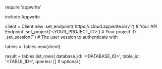require 'appwrite'

include Appwrite

client = Client.new
    .set_endpoint('https://<REGION>.cloud.appwrite.io/v1') # Your API Endpoint
    .set_project('<YOUR_PROJECT_ID>') # Your project ID
    .set_session('') # The user session to authenticate with

tables = Tables.new(client)

result = tables.list_rows(
    database_id: '<DATABASE_ID>',
    table_id: '<TABLE_ID>',
    queries: [] # optional
)

